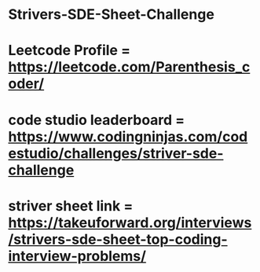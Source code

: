 # Strivers-SDE-Sheet-Challenge
# Leetcode Profile = https://leetcode.com/Parenthesis_coder/
# code studio leaderboard = https://www.codingninjas.com/codestudio/challenges/striver-sde-challenge

# striver sheet link = https://takeuforward.org/interviews/strivers-sde-sheet-top-coding-interview-problems/